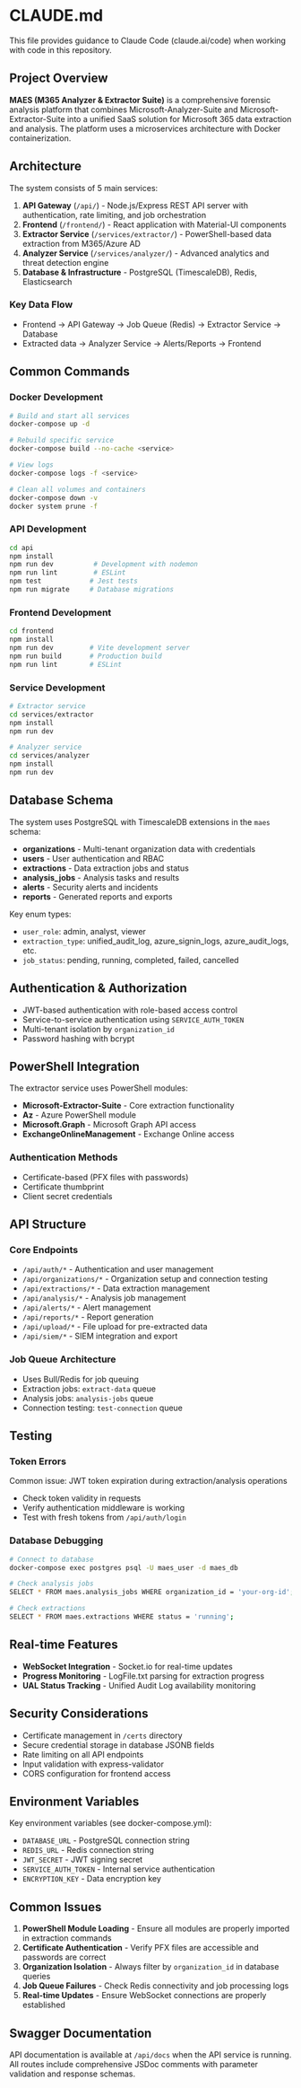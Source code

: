 # CLAUDE.md

This file provides guidance to Claude Code (claude.ai/code) when working with code in this repository.

## Project Overview

**MAES (M365 Analyzer & Extractor Suite)** is a comprehensive forensic analysis platform that combines Microsoft-Analyzer-Suite and Microsoft-Extractor-Suite into a unified SaaS solution for Microsoft 365 data extraction and analysis. The platform uses a microservices architecture with Docker containerization.

## Architecture

The system consists of 5 main services:

1. **API Gateway** (`/api/`) - Node.js/Express REST API server with authentication, rate limiting, and job orchestration
2. **Frontend** (`/frontend/`) - React application with Material-UI components
3. **Extractor Service** (`/services/extractor/`) - PowerShell-based data extraction from M365/Azure AD
4. **Analyzer Service** (`/services/analyzer/`) - Advanced analytics and threat detection engine
5. **Database & Infrastructure** - PostgreSQL (TimescaleDB), Redis, Elasticsearch

### Key Data Flow
- Frontend → API Gateway → Job Queue (Redis) → Extractor Service → Database
- Extracted data → Analyzer Service → Alerts/Reports → Frontend

## Common Commands

### Docker Development
```bash
# Build and start all services
docker-compose up -d

# Rebuild specific service
docker-compose build --no-cache <service>

# View logs
docker-compose logs -f <service>

# Clean all volumes and containers
docker-compose down -v
docker system prune -f
```

### API Development
```bash
cd api
npm install
npm run dev          # Development with nodemon
npm run lint         # ESLint
npm test            # Jest tests
npm run migrate     # Database migrations
```

### Frontend Development
```bash
cd frontend
npm install
npm run dev         # Vite development server
npm run build       # Production build
npm run lint        # ESLint
```

### Service Development
```bash
# Extractor service
cd services/extractor
npm install
npm run dev

# Analyzer service
cd services/analyzer
npm install
npm run dev
```

## Database Schema

The system uses PostgreSQL with TimescaleDB extensions in the `maes` schema:

- **organizations** - Multi-tenant organization data with credentials
- **users** - User authentication and RBAC
- **extractions** - Data extraction jobs and status
- **analysis_jobs** - Analysis tasks and results
- **alerts** - Security alerts and incidents
- **reports** - Generated reports and exports

Key enum types:
- `user_role`: admin, analyst, viewer
- `extraction_type`: unified_audit_log, azure_signin_logs, azure_audit_logs, etc.
- `job_status`: pending, running, completed, failed, cancelled

## Authentication & Authorization

- JWT-based authentication with role-based access control
- Service-to-service authentication using `SERVICE_AUTH_TOKEN`
- Multi-tenant isolation by `organization_id`
- Password hashing with bcrypt

## PowerShell Integration

The extractor service uses PowerShell modules:
- **Microsoft-Extractor-Suite** - Core extraction functionality
- **Az** - Azure PowerShell module
- **Microsoft.Graph** - Microsoft Graph API access
- **ExchangeOnlineManagement** - Exchange Online access

### Authentication Methods
- Certificate-based (PFX files with passwords)
- Certificate thumbprint
- Client secret credentials

## API Structure

### Core Endpoints
- `/api/auth/*` - Authentication and user management
- `/api/organizations/*` - Organization setup and connection testing
- `/api/extractions/*` - Data extraction management
- `/api/analysis/*` - Analysis job management
- `/api/alerts/*` - Alert management
- `/api/reports/*` - Report generation
- `/api/upload/*` - File upload for pre-extracted data
- `/api/siem/*` - SIEM integration and export

### Job Queue Architecture
- Uses Bull/Redis for job queuing
- Extraction jobs: `extract-data` queue
- Analysis jobs: `analysis-jobs` queue
- Connection testing: `test-connection` queue

## Testing

### Token Errors
Common issue: JWT token expiration during extraction/analysis operations
- Check token validity in requests
- Verify authentication middleware is working
- Test with fresh tokens from `/api/auth/login`

### Database Debugging
```bash
# Connect to database
docker-compose exec postgres psql -U maes_user -d maes_db

# Check analysis jobs
SELECT * FROM maes.analysis_jobs WHERE organization_id = 'your-org-id';

# Check extractions
SELECT * FROM maes.extractions WHERE status = 'running';
```

## Real-time Features

- **WebSocket Integration** - Socket.io for real-time updates
- **Progress Monitoring** - LogFile.txt parsing for extraction progress
- **UAL Status Tracking** - Unified Audit Log availability monitoring

## Security Considerations

- Certificate management in `/certs` directory
- Secure credential storage in database JSONB fields
- Rate limiting on all API endpoints
- Input validation with express-validator
- CORS configuration for frontend access

## Environment Variables

Key environment variables (see docker-compose.yml):
- `DATABASE_URL` - PostgreSQL connection string
- `REDIS_URL` - Redis connection string
- `JWT_SECRET` - JWT signing secret
- `SERVICE_AUTH_TOKEN` - Internal service authentication
- `ENCRYPTION_KEY` - Data encryption key

## Common Issues

1. **PowerShell Module Loading** - Ensure all modules are properly imported in extraction commands
2. **Certificate Authentication** - Verify PFX files are accessible and passwords are correct
3. **Organization Isolation** - Always filter by `organization_id` in database queries
4. **Job Queue Failures** - Check Redis connectivity and job processing logs
5. **Real-time Updates** - Ensure WebSocket connections are properly established

## Swagger Documentation

API documentation is available at `/api/docs` when the API service is running. All routes include comprehensive JSDoc comments with parameter validation and response schemas.